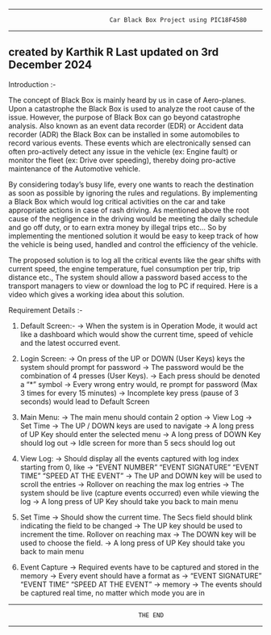 -----------------------------------------------------------------------------------------------------------------------------
                                Car Black Box Project using PIC18F4580
-----------------------------------------------------------------------------------------------------------------------------
created by Karthik R
Last updated on 3rd December 2024
-----------------------------------------------------------------------------------------------------------------------------

Introduction :-

  The concept of Black Box is mainly heard by us in case of Aero-planes. Upon a catastrophe the Black Box is used to 
analyze the root cause of the issue. However, the purpose of Black Box can go beyond catastrophe analysis. Also known as an 
event data recorder (EDR) or Accident data recorder (ADR) the Black Box can be installed in some automobiles to record various
events. These events which are electronically sensed can often pro-actively detect any issue in the vehicle (ex: Engine fault) 
or monitor the fleet (ex: Drive over speeding), thereby doing pro-active maintenance of the Automotive vehicle.

 By considering today’s busy life, every one wants to reach the destination as soon as possible by ignoring the rules 
and regulations. By implementing a Black Box which would log critical activities on the car and take appropriate actions in 
case of rash driving. As mentioned above the root cause of the negligence in the driving would be meeting the daily schedule 
and go off duty, or to earn extra money by illegal trips etc… So by implementing the mentioned solution it would be easy to 
keep track of how the vehicle is being used, handled and control the efficiency of the vehicle.
 
 The proposed solution is to log all the critical events like the gear shifts with current speed, the engine temperature, 
fuel consumption per trip, trip distance etc., The system should allow a password based access to the transport managers to 
view or download the log to PC if required. Here is a video which gives a working idea about this solution.

Requirement Details :-

1. Default Screen:-
	-> When the system is in Operation Mode, it would act like a dashboard which would show the current time, speed of 
           vehicle and the latest occurred event.

2. Login Screen:
	-> On press of the UP or DOWN (User Keys) keys the system should prompt for password
	-> The password would be the combination of 4 presses (User Keys).
	-> Each press should be denoted a “*” symbol
	-> Every wrong entry would, re prompt for password (Max 3 times for every 15 minutes)
	-> Incomplete key press (pause of 3 seconds) would lead to Default Screen

3. Main Menu:
	-> The main menu should contain 2 option
	-> View Log
	-> Set Time
	-> The UP / DOWN keys are used to navigate
	-> A long press of UP Key should enter the selected menu
	-> A long press of DOWN Key should log out
	-> Idle screen for more than 5 secs should log out

4. View Log:
	-> Should display all the events captured with log index starting from 0, like
	-> “EVENT NUMBER” “EVENT SIGNATURE” “EVENT TIME” “SPEED AT THE EVENT”
	-> The UP and DOWN key will be used to scroll the entries
	-> Rollover on reaching the max log entries
	-> The system should be live (capture events occurred) even while viewing the log
	-> A long press of UP Key should take you back to main menu

5. Set Time
	-> Should show the current time. The Secs field should blink indicating the field to be changed
	-> The UP key should be used to increment the time. Rollover on reaching max
	-> The DOWN key will be used to choose the field.
	-> A long press of UP Key should take you back to main menu

6. Event Capture
	-> Required events have to be captured and stored in the memory
	-> Every event should have a format as
	-> “EVENT SIGNATURE” “EVENT TIME” “SPEED AT THE EVENT”
	-> memory
	-> The events should be captured real time, no matter which mode you are in

-----------------------------------------------------------------------------------------------------------------------------
                                        THE END
-----------------------------------------------------------------------------------------------------------------------------
